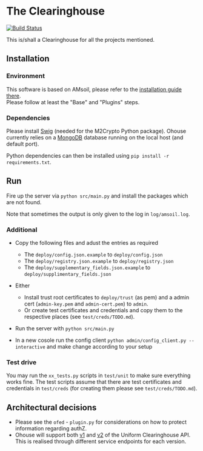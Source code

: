 # The Clearinghouse

[![Build Status](https://travis-ci.org/motine/Ohouse.svg?branch=development)](https://travis-ci.org/motine/Ohouse)

This is/shall a Clearinghouse for all the projects mentioned.

## Installation

### Environment

This software is based on AMsoil, please refer to the [installation guide there](https://github.com/fp7-ofelia/amsoil/wiki/Installation).  
Please follow at least the "Base" and "Plugins" steps.

### Dependencies

Please install [Swig](http://www.swig.org/) (needed for the M2Crypto Python package). Ohouse currently relies on a [MongoDB](mongodb.org) database running on the local host (and default port).

Python dependencies can then be installed using `pip install -r requirements.txt`.  

## Run

Fire up the server via `python src/main.py` and install the packages which are not found.

Note that sometimes the output is only given to the log in `log/amsoil.log`.

### Additional

* Copy the following files and adust the entries as required
    * The `deploy/config.json.example` to `deploy/config.json` 
    * The `deploy/registry.json.example` to `deploy/registry.json` 
    * The `deploy/supplementary_fields.json.example` to `deploy/supplimentary_fields.json` 

* Either
  * Install trust root certificates to `deploy/trust` (as pem) and a admin cert (`admin-key.pem` and `admin-cert.pem`) to `admin`.
  * Or create test certificates and credentials and copy them to the respective places (see `test/creds/TODO.md`).
* Run the server with `python src/main.py`
* In a new cosole run the config client `python admin/config_client.py --interactive` and make change according to your setup

### Test drive

You may run the `xx_tests.py` scripts in `test/unit` to make sure everything works fine.
The test scripts assume that there are test certificates and credentials in `test/creds` (for creating them please see `test/creds/TODO.md`).

## Architectural decisions

* Please see the `ofed` - `plugin.py` for considerations on how to protect information regarding authZ.
* Ohouse will support both [v1](http://groups.geni.net/geni/wiki/UniformClearinghouseAPI) and [v2](http://groups.geni.net/geni/wiki/UniformClearinghouseAPIV2) of the Uniform Clearinghouse API. This is realised through different service endpoints for each version.
